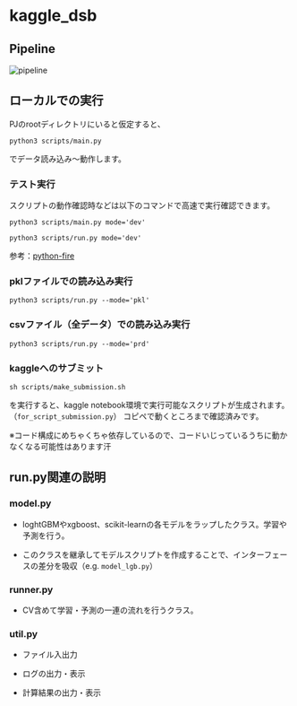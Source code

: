 # kaggle_dsb

## Pipeline

![pipeline](https://github.com/shyaginuma/kaggle_dsb/blob/master/IGQL-DSB%20Pipeline.svg)

## ローカルでの実行

PJのrootディレクトリにいると仮定すると、

```
python3 scripts/main.py
```

でデータ読み込み〜動作します。

### テスト実行

スクリプトの動作確認時などは以下のコマンドで高速で実行確認できます。

```
python3 scripts/main.py mode='dev'

python3 scripts/run.py mode='dev'
```

参考：[python-fire](https://github.com/google/python-fire)


### pklファイルでの読み込み実行

```
python3 scripts/run.py --mode='pkl'
```

### csvファイル（全データ）での読み込み実行

```
python3 scripts/run.py --mode='prd'
```

### kaggleへのサブミット

```
sh scripts/make_submission.sh
```

を実行すると、kaggle notebook環境で実行可能なスクリプトが生成されます。（`for_script_submission.py`）
コピペで動くところまで確認済みです。

※コード構成にめちゃくちゃ依存しているので、コードいじっているうちに動かなくなる可能性はあります汗

## run.py関連の説明

### model.py

- loghtGBMやxgboost、scikit-learnの各モデルをラップしたクラス。学習や予測を行う。

- このクラスを継承してモデルスクリプトを作成することで、インターフェースの差分を吸収（e.g. `model_lgb.py`）

### runner.py

- CV含めて学習・予測の一連の流れを行うクラス。

### util.py

- ファイル入出力

- ログの出力・表示

- 計算結果の出力・表示